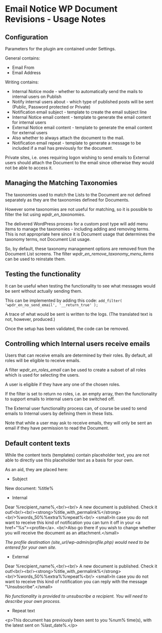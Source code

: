 # Email Notice WP Document Revisions - Usage Notes

## Configuration

Parameters for the plugin are contained under Settings.

General contains:

- Email From
- Email Address

Writing contains:

- Internal Notice mode - whether to automatically send the mails to internal users on Publish
- Notify internal users about - which type of published posts will be sent (Public, Password protected or Private)
- Notification email subject - template to create the email subject line
- Internal Notice email content - template to generate the email content for internal users  
- External Notice email content - template to generate the email content for external users
- Also whether to always attach the document to the mail.
- Notification email repeat - template to generate a message to be included if a mail has previously for the document.

Private sites, i.e. ones requiring logon wishing to send emails to External users should attach the Document to the email since otherwise they would not be able to access it.
 
## Managing the Matching Taxonomies

The taxonomies used to match the Lists to the Document are not defined separately as they are the taxonomies defined for Documents.

However some taxonomies are not useful for matching, so it is possible to filter the list using *wpdr_en_taxonomies*.

The delivered WordPress process for a custom post type will add menu items to manage the taxonomies - including adding and removing terms.
This is not appropriate here since it is Document usage that determines the taxonomy terms, not Document List usage.

So, by default, these taxonomy management options are removed from the Document List screens. The filter *wpdr_en_remove_taxonomy_menu_items* can be used to reinstate them.

## Testing the functionality

It can be useful when testing the functionality to see what messages would be sent without actually sending them.

This can be implemented by adding this code:
	`add_filter( 'wpdr_en_no_send_email', '__return_true' );`

A trace of what would be sent is written to the logs. (The translated text is not, however, produced.)

Once the setup has been validated, the code can be removed.

## Controlling which Internal users receive emails

Users that can receive emails are determined by their roles. By default, all roles will be eligible to receive emails.

A filter *wpdr_en_roles_email* can be used to create a subset of all roles which is used for selecting the users.

A user is eligible if they have any one of the chosen roles.

If the filter is set to return no roles, i.e. an empty array, then the functionality to support emails to internal users can be switched off.

The External user functionality process can, of course be used to send emails to Internal users by defining them in these lists.

Note that while a user may ask to receive emails, they will only be sent an email if they have permission to read the Document.

## Default content texts

While the content texts (templates) contain placeholder text, you are not able to directly use this placeholder text as a basis for your own.

As an aid, they are placed here:

- Subject

New document: %title%

- Internal

Dear %recipient_name%,&lt;br/&gt;&lt;br/&gt;
A new document is published. Check it out!&lt;br/&gt;&lt;br/&gt;&lt;strong&gt;%title_with_permalink%&lt;/strong&gt;&lt;br/&gt;%words_50%%extra%%repeat%&lt;br/&gt;
&lt;small&gt;In case you do not want to receive this kind of notification you can turn it off in your &lt;a href="%s"&gt;&lt;profile</a&gt;.
&lt;br/&gt;Also go there if you wish to change whether you will receive the document as an attachment.&lt;/small&gt;

*The profile destination (site_url/wp-admin/profile.php) would need to be entered for your own site.*

- External

Dear %recipient_name%,&lt;br/&gt;&lt;br/&gt;
A new document is published. Check it out!&lt;br/&gt;&lt;br/&gt;&lt;strong&gt;%title_with_permalink%&lt;/strong&gt;&lt;br/&gt;%words_50%%extra%%repeat%&lt;br/&gt;
&lt;small&gt;In case you do not want to receive this kind of notification you can reply with the message "Unsubscribe".&lt;/small&gt;

*No functionality is provided to unsubscribe a recipient. You will need to describe your own process.*

- Repeat text

&lt;p&gt;This document has previously been sent to you %num% time(s), with the latest sent on %last_date%.&lt;/p&gt;
